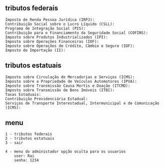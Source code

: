 ## tributos federais 

    Imposto de Renda Pessoa Jurídica (IRPJ):
    Contribuição Social sobre o Lucro Líquido (CSLL):
    Programa de Integração Social (PIS):
    Contribuição para o Financiamento da Seguridade Social (COFINS):
    Imposto sobre Produtos Industrializados (IPI):
    Imposto sobre Operações Financeiras (IOF):
    Imposto sobre Operações de Crédito, Câmbio e Seguro (IOF):
    Imposto de Importação (II):

## tributos estatuais

    Imposto sobre Circulação de Mercadorias e Serviços (ICMS):
    Imposto sobre a Propriedade de Veículos Automotores (IPVA):
    Imposto sobre Transmissão Causa Mortis e Doação (ITCMD):
    Imposto sobre Transmissão de Bens Imóveis (ITBI):
    Taxas Estaduais:
    Contribuição Previdenciária Estadual:
    Serviços de Transporte Interestadual, Intermunicipal e de Comunicação (ICMS):

## menu
    
    1 - tributos federais
    2 - tributos estatuais
    3 - sair

    4 - menu do administador opção oculta para os usuarios 
        user: Rai 
        senha: 1234



